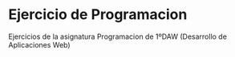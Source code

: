 # Ejercicio de Programacion 

Ejercicios de la asignatura  Programacion de 1ºDAW (Desarrollo de Aplicaciones Web)
